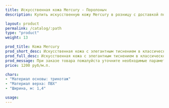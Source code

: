 ```yaml
---
title: Искусственная кожа Mercury - Поролоныч
description: Купить искусственную кожу Mercury в розницу с доставкой по Москве.

layout: product
permalink: /catalog/:path
type: "product"
weight: 13

prod_title: Кожа Mercury
prod_short_desc: Искусственная кожа с элегантным тиснением в классическом стиле. Качественно имитирует внешний вид натуральной кожи.
prod_full_desc: Искусственная кожа с элегантным тиснением в классическом стиле. Качественно имитирует внешний вид натуральной кожи.
prod_message: При заказе товара пожалуйста уточните необходимые параметры (цвет и количество).
price: 1200 руб/м.п.

chars:
- "Материал основы: трикотаж"
- "Материал верха: ПВХ"
- "Ширина, м: 1,4"

usage:
---
```


